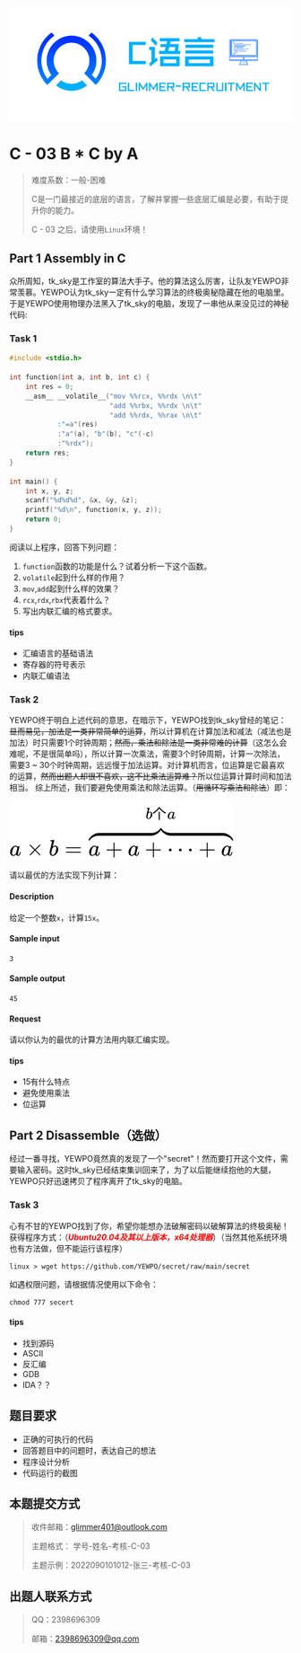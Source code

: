 ![](image/c.png)
# C - 03 B * C by A
> 难度系数：一般-困难
>
> C是一门最接近的底层的语言，了解并掌握一些底层汇编是必要，有助于提升你的能力。
>
> C - 03 之后，请使用`Linux`环境！


## Part 1 Assembly in C
众所周知，tk_sky是工作室的算法大手子。他的算法这么厉害，让队友YEWPO非常羡慕。YEWPO认为tk_sky一定有什么学习算法的终极奥秘隐藏在他的电脑里。于是YEWPO使用物理办法黑入了tk_sky的电脑，发现了一串他从来没见过的神秘代码:

### Task 1

```c
#include <stdio.h>

int function(int a, int b, int c) {
    int res = 0;
    __asm__ __volatile__("mov %%rcx, %%rdx \n\t"
                         "add %%rbx, %%rdx \n\t"
                         "add %%rdx, %%rax \n\t"
            :"=a"(res)
            :"a"(a), "b"(b), "c"(-c)
            :"%rdx");
    return res;
}

int main() {
    int x, y, z;
    scanf("%d%d%d", &x, &y, &z);
    printf("%d\n", function(x, y, z));
    return 0;
}
```

阅读以上程序，回答下列问题：

1. `function`函数的功能是什么？试着分析一下这个函数。
2. `volatile`起到什么样的作用？
3. `mov`,`add`起到什么样的效果？
4. `rcx`,`rdx`,`rbx`代表着什么？
5. 写出内联汇编的格式要求。

#### tips

- 汇编语言的基础语法
- 寄存器的符号表示
- 内联汇编语法

### Task 2

YEWPO终于明白上述代码的意思，在暗示下，YEWPO找到tk_sky曾经的笔记：
~~显而易见，加法是一类非常简单的运算~~，所以计算机在计算加法和减法（减法也是加法）时只需要1个时钟周期；~~然而，乘法和除法是一类非常难的计算~~（这怎么会难呢，不是很简单吗），所以计算一次乘法，需要3个时钟周期，计算一次除法，需要3 ~ 30个时钟周期，远远慢于加法运算。对计算机而言，位运算是它最喜欢的运算，~~然而出题人却很不喜欢，这不比乘法运算难？~~所以位运算计算时间和加法相当。
综上所述，我们要避免使用乘法和除法运算。（~~用循环写乘法和除法~~）即：

![](image/f2deae536f264f3e1ea030263e52ac24.svg)

请以最优的方法实现下列计算：

#### Description
给定一个整数`x`，计算`15x`。
#### Sample input
```
3
```
#### Sample output
```
45
```
#### Request
请以你认为的最优的计算方法用内联汇编实现。
#### tips

- 15有什么特点
- 避免使用乘法
- 位运算

## Part 2 Disassemble（选做）
经过一番寻找，YEWPO竟然真的发现了一个"secret"！然而要打开这个文件，需要输入密码。这时tk_sky已经结束集训回来了，为了以后能继续抱他的大腿，YEWPO只好迅速拷贝了程序离开了tk_sky的电脑。

### Task 3

心有不甘的YEWPO找到了你，希望你能想办法破解密码以破解算法的终极奥秘！
获得程序方式：（<font color=red>***Ubuntu20.04及其以上版本，x64处理器***</font>）（当然其他系统环境也有方法做，但不能运行该程序）

```shell
linux > wget https://github.com/YEWPO/secret/raw/main/secret
```
如遇权限问题，请根据情况使用以下命令：
```shell
chmod 777 secert
```
#### tips

- 找到源码
- ASCII
- 反汇编
- GDB
- IDA？？

## 题目要求

- 正确的可执行的代码
- 回答题目中的问题时，表达自己的想法
- 程序设计分析
- 代码运行的截图
## 本题提交方式

> 收件邮箱：glimmer401@outlook.com  
>
> 主题格式： 学号-姓名-考核-C-03
>
> 主题示例：2022090101012-张三-考核-C-03

## 出题人联系方式
> QQ：2398696309
>
> 邮箱：2398696309@qq.com 

